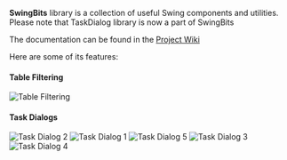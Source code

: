 **SwingBits** library is a collection of useful Swing components and utilities.   
Please note that TaskDialog library is now a part of SwingBits

The documentation can be found in the [Project Wiki](https://github.com/eugener/oxbow/wiki)

Here are some of its features:
   
#### Table Filtering

![Table Filtering](http://posterous.com/getfile/files.posterous.com/temp-2011-02-14/qyHFuvhhnBouGlzeaJvnpbwGdFAcvudGgszbofAElhpFxoyrxkGJHBFaDdti/TableFilter_Actions.png?w=450)

#### Task Dialogs    

![Task Dialog 2](http://mcoj.files.wordpress.com/2010/02/taskdialog-nimbus.jpg?w=450)
![Task Dialog 1](http://mcoj.files.wordpress.com/2010/02/taskdialog-footer.jpg?w=450)
![Task Dialog 5](http://mcoj.files.wordpress.com/2010/04/taskdialog-commandlinkwin1.jpg?w=450)
![Task Dialog 3](http://mcoj.files.wordpress.com/2010/03/taskdialog-mac2.png?w=450)
![Task Dialog 4](http://mcoj.files.wordpress.com/2010/03/taskdialog-showexception.jpg?w=450)